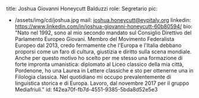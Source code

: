 title: Joshua Giovanni Honeycutt Balduzzi
role: Segretario
pic:
  - /assets/img/cd/joshua.jpg
mail: joshua.honeycutt@eypitaly.org
linkedin: https://www.linkedin.com/in/joshua-giovanni-honeycutt-60b80594/
bio: "Nato nel 1992, sono al mio secondo mandato sul Consiglio Direttivo del Parlamento Europeo Giovani. Membro del Movimento Federalista Europeo dal 2013, credo fermamente che l'Europa e l'Italia debbano proporsi come un faro di cultura, giustizia e diritto sulla scena mondiale. Anche per questo motivo ho scelto per me stesso una formazione di forte impronta umanistica: diplomato al Liceo classico della mia città, Pordenone, ho una Laurea in Lettere classiche e sto per ottenerne una in Filologia classica. Nel quotidiano mi occupo prevalentemente di linguistica storica e di Europa. Lavoro, dal novembre 2017 per il gruppo Mediafriuli."
id: f42ea70f-fb7d-4551-9385-5bda8d52e5e3
